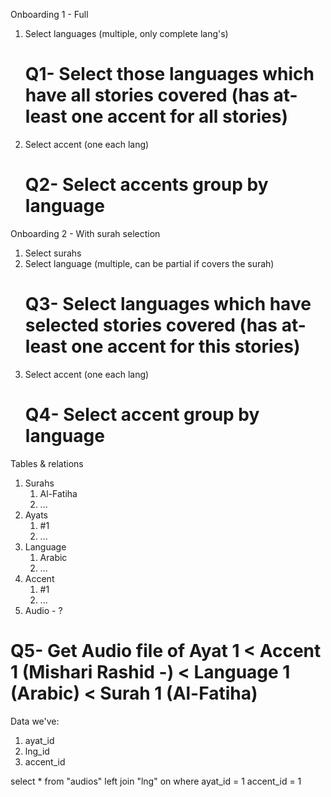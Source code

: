 Onboarding 1 - Full
1. Select languages (multiple, only complete lang's)
   # Q1- Select those languages which have all stories covered (has at-least one accent for all stories)
2. Select accent (one each lang)
   # Q2- Select accents group by language 

Onboarding 2 - With surah selection
1. Select surahs
2. Select language (multiple, can be partial if covers the surah)
   # Q3- Select languages which have selected stories covered (has at-least one accent for this stories)
3. Select accent (one each lang)
   # Q4- Select accent group by language 

Tables & relations
1. Surahs
    1. Al-Fatiha
    2. ...
2. Ayats
    1.  #1
    2. ...
3. Language
    1. Arabic
    2. ...
4. Accent
    1. #1
    2. ...
5. Audio - ?

# Q5- Get Audio file of Ayat 1 < Accent 1 (Mishari Rashid -) < Language 1 (Arabic) < Surah 1 (Al-Fatiha) 
Data we've:
1. ayat_id
2. lng_id
3. accent_id

select * from "audios"
left join "lng"
on
where
ayat_id = 1
accent_id = 1
    